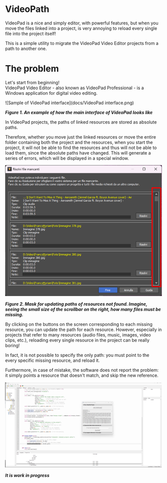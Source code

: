 # VideoPath

VideoPad is a nice and simply editor, with powerful features, but when you move the files linked into a project, is very annoying to reload every single file into the project itself!

This is a simple utility to migrate the VideoPad Video Editor projects from a path to another one.

# The problem

Let's start from beginning!<br> 
VideoPad Video Editor - also known as VideoPad Professional - is a Windows application for digital video editing.

![Sample of VideoPad interface](docs/VideoPad interface.png)

***Figure 1. An example of how the main interface of VideoPad looks like***

In VideoPad projects, the paths of linked resources are stored as absolute paths. 

Therefore, whether you move just the linked resources or move the entire folder containing both the project and the resources, when you start the project, it will not be able to find the resources and thus will not be able to load them, since the absolute paths have changed.
This will generate a series of errors, which will be displayed in a special window.

![Software facility to resolve paths for resources not found](docs/missing-items.png)

***Figure 2. Mask for updating paths of resources not found. Imagine, seeing the small size of the scrollbar on the right, how many files must be missing.***

By clicking on the buttons on the screen corresponding to each missing resource, you can update the path for each resource. 
However, especially in projects that refer to many resources (audio files, music, images, video clips, etc.), reloading every single resource in the project can be really boring!

In fact, it is not possible to specify the only path: you must point to the every specific missing resource, and reload it.

Furthermore, in case of mistake, the software does not report the problem: it simply points a resource that doesn't match, and skip the new reference.

![Work in progress](docs/work-in-progress.png)

***It is work in progress***